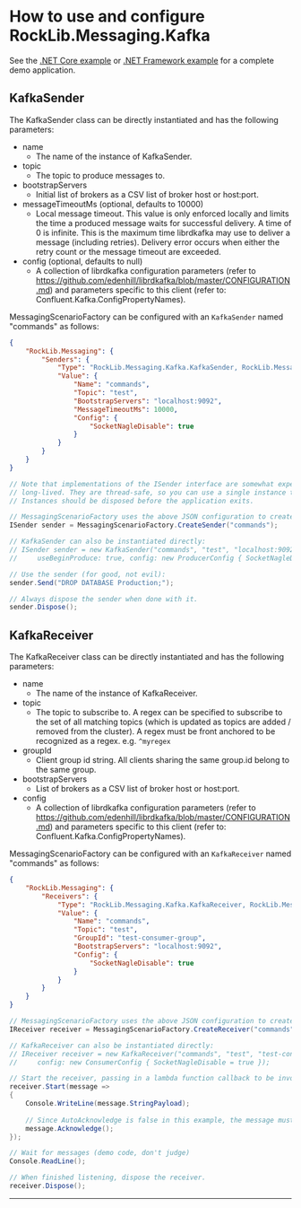 # How to use and configure RockLib.Messaging.Kafka

See the [.NET Core example] or [.NET Framework example] for a complete demo application.

## KafkaSender

The KafkaSender class can be directly instantiated and has the following parameters:

- name
  - The name of the instance of KafkaSender.
- topic
  - The topic to produce messages to.
- bootstrapServers
  - Initial list of brokers as a CSV list of broker host or host:port.
- messageTimeoutMs (optional, defaults to 10000)
  - Local message timeout. This value is only enforced locally and limits the time a produced message waits for successful delivery. A time of 0 is infinite. This is the maximum time librdkafka may use to deliver a message (including retries). Delivery error occurs when either the retry count or the message timeout are exceeded.
- config (optional, defaults to null)
  - A collection of librdkafka configuration parameters (refer to https://github.com/edenhill/librdkafka/blob/master/CONFIGURATION.md) and parameters specific to this client (refer to: Confluent.Kafka.ConfigPropertyNames).

MessagingScenarioFactory can be configured with an `KafkaSender` named "commands" as follows:

```json
{
    "RockLib.Messaging": {
        "Senders": {
            "Type": "RockLib.Messaging.Kafka.KafkaSender, RockLib.Messaging.Kafka",
            "Value": {
                "Name": "commands",
                "Topic": "test",
                "BootstrapServers": "localhost:9092",
                "MessageTimeoutMs": 10000,
                "Config": {
                    "SocketNagleDisable": true
                }
            }
        }
    }
}
```

```c#
// Note that implementations of the ISender interface are somewhat expensive and intended to be
// long-lived. They are thread-safe, so you can use a single instance throughout your application.
// Instances should be disposed before the application exits.

// MessagingScenarioFactory uses the above JSON configuration to create a KafkaSender:
ISender sender = MessagingScenarioFactory.CreateSender("commands");

// KafkaSender can also be instantiated directly:
// ISender sender = new KafkaSender("commands", "test", "localhost:9092",
//     useBeginProduce: true, config: new ProducerConfig { SocketNagleDisable = true });

// Use the sender (for good, not evil):
sender.Send("DROP DATABASE Production;");

// Always dispose the sender when done with it.
sender.Dispose();
```

## KafkaReceiver

The KafkaReceiver class can be directly instantiated and has the following parameters:

- name
  - The name of the instance of KafkaReceiver.
- topic
  - The topic to subscribe to. A regex can be specified to subscribe to the set of all matching topics (which is updated as topics are added / removed from the cluster). A regex must be front anchored to be recognized as a regex. e.g. `^myregex`
- groupId
  - Client group id string. All clients sharing the same group.id belong to the same group.
- bootstrapServers
  - List of brokers as a CSV list of broker host or host:port.
- config
  - A collection of librdkafka configuration parameters (refer to https://github.com/edenhill/librdkafka/blob/master/CONFIGURATION.md) and parameters specific to this client (refer to: Confluent.Kafka.ConfigPropertyNames).

MessagingScenarioFactory can be configured with an `KafkaReceiver` named "commands" as follows:

```json
{
    "RockLib.Messaging": {
        "Receivers": {
            "Type": "RockLib.Messaging.Kafka.KafkaReceiver, RockLib.Messaging.Kafka",
            "Value": {
                "Name": "commands",
                "Topic": "test",
                "GroupId": "test-consumer-group",
                "BootstrapServers": "localhost:9092",
                "Config": {
                    "SocketNagleDisable": true
                }
            }
        }
    }
}
```

```c#
// MessagingScenarioFactory uses the above JSON configuration to create a KafkaReceiver:
IReceiver receiver = MessagingScenarioFactory.CreateReceiver("commands");

// KafkaReceiver can also be instantiated directly:
// IReceiver receiver = new KafkaReceiver("commands", "test", "test-consumer-group", "localhost:9092",
//     config: new ConsumerConfig { SocketNagleDisable = true });

// Start the receiver, passing in a lambda function callback to be invoked when a message is received.
receiver.Start(message =>
{
    Console.WriteLine(message.StringPayload);
    
    // Since AutoAcknowledge is false in this example, the message must be acknowledged.
    message.Acknowledge();
});

// Wait for messages (demo code, don't judge)
Console.ReadLine();

// When finished listening, dispose the receiver.
receiver.Dispose();
```

---

[.NET Core example]: ../Example.Messaging.Kafka.DotNetCore20
[.NET Framework example]: ../Example.Messaging.Kafka.DotNetFramework451